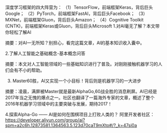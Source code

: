深度学习框架的四大阵营为：
（1）TensorFlow，前端框架Keras，背后巨头Google；
（2）PyTorch，前端框架FastAI，背后巨头Facebook；
（3）MXNet，前端框架Gluon，背后巨头Amazon；
（4）Cognitive Toolkit (CNTK)，前端框架Keras或Gluon，背后巨头Microsoft
1.对AI毫无了解？本文带你轻松了解AI

摘要：对AI一无所知？别担心，看完这篇文章，AI的基本知识收入囊中。

2.了解人工智能之基础概念-基本概念问答

摘要：本文对人工智能领域的一些基础知识进行了普及。对刚刚接触机器学习的人们会有不小的帮助。

3. Master60胜，AI又实现一个小目标！背后则是机器学习的一大进步

摘要：凌晨，满屏被Master就是最新AlphaGo,60战全胜的消息刷屏。AI已经是2017年当之无愧的爆点之一。社区也翻译了一篇海外专家的文章，概述了整个2016年机器学习领域中的主要突破与发展，期待2017！

4.探索Alpha-Go —— AI是如何在围棋项目上打败人类的？
阿里开发者社区：
https://developer.aliyun.com/group/ai?spm=a2c6h.12873581.1364563.5.123d70caT9mXto#/?_k=47si0a
